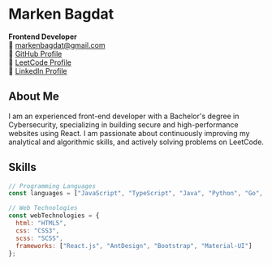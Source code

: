 # Marken Bagdat

**Frontend Developer**  
📧 [markenbagdat@gmail.com](mailto:markenbagdat@gmail.com)  
🔗 [GitHub Profile](https://github.com/MarkennBagdat)  
🔗 [LeetCode Profile](https://leetcode.com/markenbagdat)  
🔗 [LinkedIn Profile](https://www.linkedin.com/in/markenn-bagdat/)

## About Me
I am an experienced front-end developer with a Bachelor's degree in Cybersecurity, specializing in building secure and high-performance websites using React. I am passionate about continuously improving my analytical and algorithmic skills, and actively solving problems on LeetCode.

## Skills
```javascript
// Programming Languages
const languages = ["JavaScript", "TypeScript", "Java", "Python", "Go", "C++"];

// Web Technologies
const webTechnologies = {
  html: "HTML5",
  css: "CSS3",
  scss: "SCSS",
  frameworks: ["React.js", "AntDesign", "Bootstrap", "Material-UI"]
};

